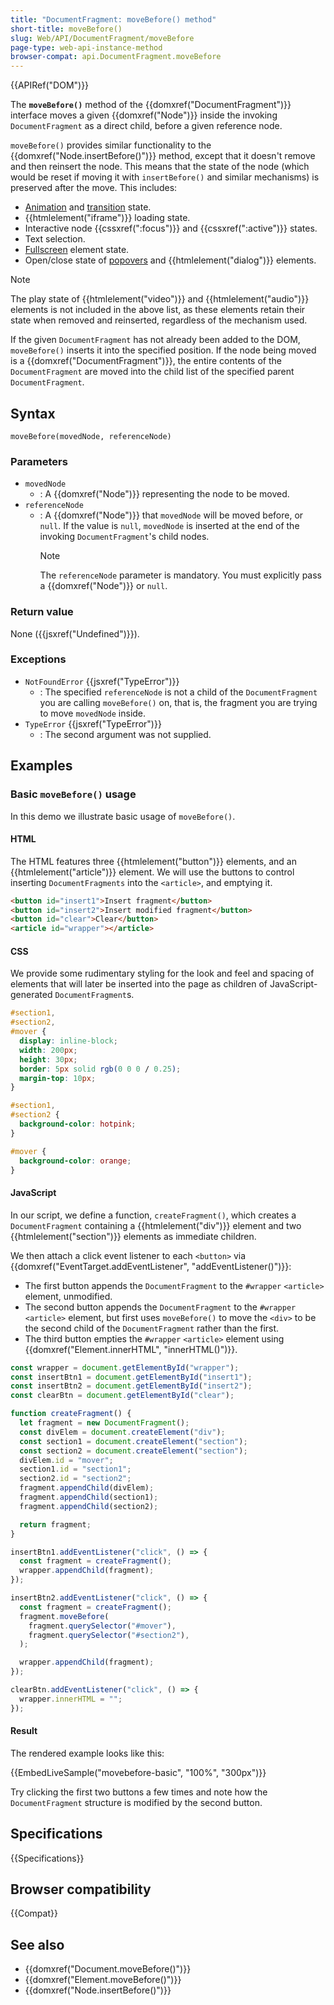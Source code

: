 ```yaml
---
title: "DocumentFragment: moveBefore() method"
short-title: moveBefore()
slug: Web/API/DocumentFragment/moveBefore
page-type: web-api-instance-method
browser-compat: api.DocumentFragment.moveBefore
---
```


{{APIRef("DOM")}}

The **`moveBefore()`** method of the {{domxref("DocumentFragment")}} interface moves a given {{domxref("Node")}} inside the invoking `DocumentFragment` as a direct child, before a given reference node.

`moveBefore()` provides similar functionality to the {{domxref("Node.insertBefore()")}} method, except that it doesn't remove and then reinsert the node. This means that the state of the node (which would be reset if moving it with `insertBefore()` and similar mechanisms) is preserved after the move. This includes:

- [Animation](/en-US/docs/Web/CSS/CSS_animations) and [transition](/en-US/docs/Web/CSS/CSS_transitions) state.
- {{htmlelement("iframe")}} loading state.
- Interactive node {{cssxref(":focus")}} and {{cssxref(":active")}} states.
- Text selection.
- [Fullscreen](/en-US/docs/Web/API/Fullscreen_API) element state.
- Open/close state of [popovers](/en-US/docs/Web/API/Popover_API) and {{htmlelement("dialog")}} elements.

> [!NOTE]
> The play state of {{htmlelement("video")}} and {{htmlelement("audio")}} elements is not included in the above list, as these elements retain their state when removed and reinserted, regardless of the mechanism used.

If the given `DocumentFragment` has not already been added to the DOM, `moveBefore()` inserts it into the specified position. If the node being moved is a {{domxref("DocumentFragment")}}, the entire contents of the `DocumentFragment` are moved into the child list of the specified parent `DocumentFragment`.

## Syntax

```js-nolint
moveBefore(movedNode, referenceNode)
```

### Parameters

- `movedNode`
  - : A {{domxref("Node")}} representing the node to be moved.
- `referenceNode`
  - : A {{domxref("Node")}} that `movedNode` will be moved before, or `null`. If the value is `null`, `movedNode` is inserted at the end of the invoking `DocumentFragment`'s child nodes.
    > [!NOTE]
    > The `referenceNode` parameter is mandatory. You must explicitly pass a {{domxref("Node")}} or `null`.

### Return value

None ({{jsxref("Undefined")}}).

### Exceptions

- `NotFoundError` {{jsxref("TypeError")}}
  - : The specified `referenceNode` is not a child of the `DocumentFragment` you are calling `moveBefore()` on, that is, the fragment you are trying to move `movedNode` inside.
- `TypeError` {{jsxref("TypeError")}}
  - : The second argument was not supplied.

## Examples

### Basic `moveBefore()` usage

In this demo we illustrate basic usage of `moveBefore()`.

#### HTML

The HTML features three {{htmlelement("button")}} elements, and an {{htmlelement("article")}} element. We will use the buttons to control inserting `DocumentFragments` into the `<article>`, and emptying it.

```html live-sample___movebefore-basic
<button id="insert1">Insert fragment</button>
<button id="insert2">Insert modified fragment</button>
<button id="clear">Clear</button>
<article id="wrapper"></article>
```

#### CSS

We provide some rudimentary styling for the look and feel and spacing of elements that will later be inserted into the page as children of JavaScript-generated `DocumentFragment`s.

```css live-sample___movebefore-basic
#section1,
#section2,
#mover {
  display: inline-block;
  width: 200px;
  height: 30px;
  border: 5px solid rgb(0 0 0 / 0.25);
  margin-top: 10px;
}

#section1,
#section2 {
  background-color: hotpink;
}

#mover {
  background-color: orange;
}
```

#### JavaScript

In our script, we define a function, `createFragment()`, which creates a `DocumentFragment` containing a {{htmlelement("div")}} element and two {{htmlelement("section")}} elements as immediate children.

We then attach a click event listener to each `<button>` via {{domxref("EventTarget.addEventListener", "addEventListener()")}}:

- The first button appends the `DocumentFragment` to the `#wrapper` `<article>` element, unmodified.
- The second button appends the `DocumentFragment` to the `#wrapper` `<article>` element, but first uses `moveBefore()` to move the `<div>` to be the second child of the `DocumentFragment` rather than the first.
- The third button empties the `#wrapper` `<article>` element using {{domxref("Element.innerHTML", "innerHTML()")}}.

```js live-sample___movebefore-basic
const wrapper = document.getElementById("wrapper");
const insertBtn1 = document.getElementById("insert1");
const insertBtn2 = document.getElementById("insert2");
const clearBtn = document.getElementById("clear");

function createFragment() {
  let fragment = new DocumentFragment();
  const divElem = document.createElement("div");
  const section1 = document.createElement("section");
  const section2 = document.createElement("section");
  divElem.id = "mover";
  section1.id = "section1";
  section2.id = "section2";
  fragment.appendChild(divElem);
  fragment.appendChild(section1);
  fragment.appendChild(section2);

  return fragment;
}

insertBtn1.addEventListener("click", () => {
  const fragment = createFragment();
  wrapper.appendChild(fragment);
});

insertBtn2.addEventListener("click", () => {
  const fragment = createFragment();
  fragment.moveBefore(
    fragment.querySelector("#mover"),
    fragment.querySelector("#section2"),
  );

  wrapper.appendChild(fragment);
});

clearBtn.addEventListener("click", () => {
  wrapper.innerHTML = "";
});
```

#### Result

The rendered example looks like this:

{{EmbedLiveSample("movebefore-basic", "100%", "300px")}}

Try clicking the first two buttons a few times and note how the `DocumentFragment` structure is modified by the second button.

## Specifications

{{Specifications}}

## Browser compatibility

{{Compat}}

## See also

- {{domxref("Document.moveBefore()")}}
- {{domxref("Element.moveBefore()")}}
- {{domxref("Node.insertBefore()")}}
